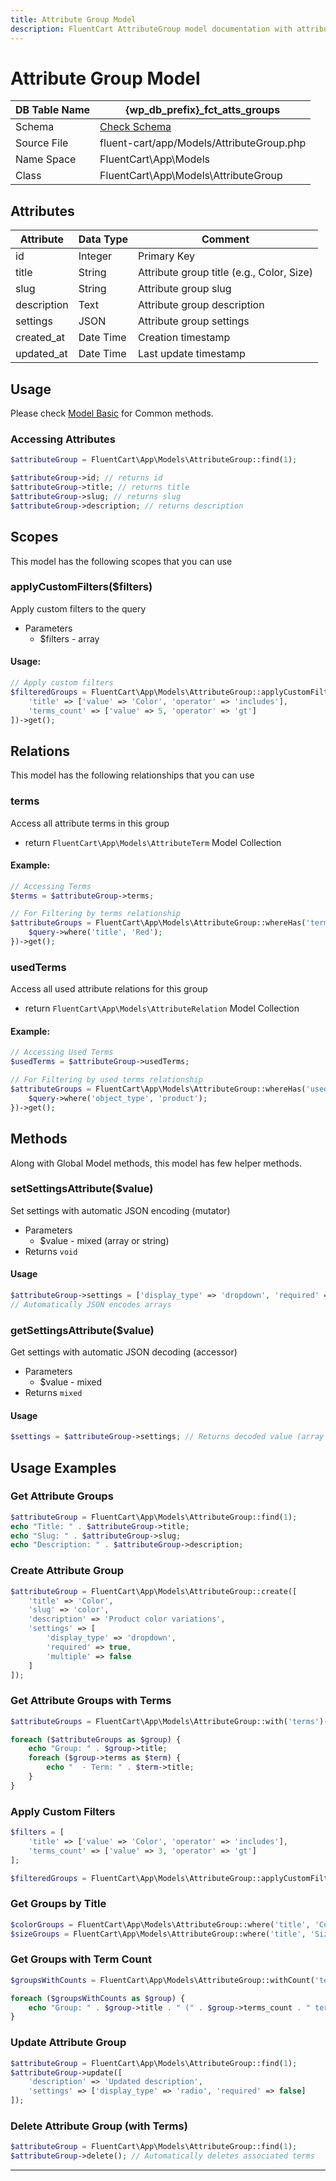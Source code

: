 ```yaml
---
title: Attribute Group Model
description: FluentCart AttributeGroup model documentation with attributes, scopes, relationships, and methods.
---
```


# Attribute Group Model

| DB Table Name | {wp_db_prefix}_fct_atts_groups               |
| ------------- | -------------------------------------------- |
| Schema        | [Check Schema](/database/schema#fct-atts-groups-table) |
| Source File   | fluent-cart/app/Models/AttributeGroup.php   |
| Name Space    | FluentCart\App\Models                        |
| Class         | FluentCart\App\Models\AttributeGroup         |

## Attributes

| Attribute          | Data Type | Comment |
| ------------------ | --------- | ------- |
| id                 | Integer   | Primary Key |
| title              | String    | Attribute group title (e.g., Color, Size) |
| slug               | String    | Attribute group slug |
| description        | Text      | Attribute group description |
| settings           | JSON      | Attribute group settings |
| created_at         | Date Time | Creation timestamp |
| updated_at         | Date Time | Last update timestamp |

## Usage

Please check [Model Basic](/database/models) for Common methods.

### Accessing Attributes

```php
$attributeGroup = FluentCart\App\Models\AttributeGroup::find(1);

$attributeGroup->id; // returns id
$attributeGroup->title; // returns title
$attributeGroup->slug; // returns slug
$attributeGroup->description; // returns description
```

## Scopes

This model has the following scopes that you can use

### applyCustomFilters($filters)

Apply custom filters to the query

* Parameters  
   * $filters - array

#### Usage:

```php
// Apply custom filters
$filteredGroups = FluentCart\App\Models\AttributeGroup::applyCustomFilters([
    'title' => ['value' => 'Color', 'operator' => 'includes'],
    'terms_count' => ['value' => 5, 'operator' => 'gt']
])->get();
```

## Relations

This model has the following relationships that you can use

### terms

Access all attribute terms in this group

* return `FluentCart\App\Models\AttributeTerm` Model Collection

#### Example:

```php
// Accessing Terms
$terms = $attributeGroup->terms;

// For Filtering by terms relationship
$attributeGroups = FluentCart\App\Models\AttributeGroup::whereHas('terms', function($query) {
    $query->where('title', 'Red');
})->get();
```

### usedTerms

Access all used attribute relations for this group

* return `FluentCart\App\Models\AttributeRelation` Model Collection

#### Example:

```php
// Accessing Used Terms
$usedTerms = $attributeGroup->usedTerms;

// For Filtering by used terms relationship
$attributeGroups = FluentCart\App\Models\AttributeGroup::whereHas('usedTerms', function($query) {
    $query->where('object_type', 'product');
})->get();
```

## Methods

Along with Global Model methods, this model has few helper methods.

### setSettingsAttribute($value)

Set settings with automatic JSON encoding (mutator)

* Parameters  
   * $value - mixed (array or string)
* Returns `void`

#### Usage

```php
$attributeGroup->settings = ['display_type' => 'dropdown', 'required' => true];
// Automatically JSON encodes arrays
```

### getSettingsAttribute($value)

Get settings with automatic JSON decoding (accessor)

* Parameters  
   * $value - mixed
* Returns `mixed`

#### Usage

```php
$settings = $attributeGroup->settings; // Returns decoded value (array or string)
```

## Usage Examples

### Get Attribute Groups

```php
$attributeGroup = FluentCart\App\Models\AttributeGroup::find(1);
echo "Title: " . $attributeGroup->title;
echo "Slug: " . $attributeGroup->slug;
echo "Description: " . $attributeGroup->description;
```

### Create Attribute Group

```php
$attributeGroup = FluentCart\App\Models\AttributeGroup::create([
    'title' => 'Color',
    'slug' => 'color',
    'description' => 'Product color variations',
    'settings' => [
        'display_type' => 'dropdown',
        'required' => true,
        'multiple' => false
    ]
]);
```

### Get Attribute Groups with Terms

```php
$attributeGroups = FluentCart\App\Models\AttributeGroup::with('terms')->get();

foreach ($attributeGroups as $group) {
    echo "Group: " . $group->title;
    foreach ($group->terms as $term) {
        echo "  - Term: " . $term->title;
    }
}
```

### Apply Custom Filters

```php
$filters = [
    'title' => ['value' => 'Color', 'operator' => 'includes'],
    'terms_count' => ['value' => 3, 'operator' => 'gt']
];

$filteredGroups = FluentCart\App\Models\AttributeGroup::applyCustomFilters($filters)->get();
```

### Get Groups by Title

```php
$colorGroups = FluentCart\App\Models\AttributeGroup::where('title', 'Color')->get();
$sizeGroups = FluentCart\App\Models\AttributeGroup::where('title', 'Size')->get();
```

### Get Groups with Term Count

```php
$groupsWithCounts = FluentCart\App\Models\AttributeGroup::withCount('terms')->get();

foreach ($groupsWithCounts as $group) {
    echo "Group: " . $group->title . " (" . $group->terms_count . " terms)";
}
```

### Update Attribute Group

```php
$attributeGroup = FluentCart\App\Models\AttributeGroup::find(1);
$attributeGroup->update([
    'description' => 'Updated description',
    'settings' => ['display_type' => 'radio', 'required' => false]
]);
```

### Delete Attribute Group (with Terms)

```php
$attributeGroup = FluentCart\App\Models\AttributeGroup::find(1);
$attributeGroup->delete(); // Automatically deletes associated terms
```

---


